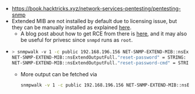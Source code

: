 - https://book.hacktricks.xyz/network-services-pentesting/pentesting-snmp
- Extended MIB are not installed by default due to licensing issue, but they can be manually installed as explained [here](https://book.hacktricks.xyz/network-services-pentesting/pentesting-snmp#enumerating-snmp).
	- A blog post about how to get RCE from there is [here](https://mogwailabs.de/en/blog/2019/10/abusing-linux-snmp-for-rce/), and it may also be useful for privesc since `snmpd` runs as `root`.
- ```bash
  > snmpwalk -v 1 -c public 192.168.196.156 NET-SNMP-EXTEND-MIB::nsExtendOutputFull
  NET-SNMP-EXTEND-MIB::nsExtendOutputFull."reset-password" = STRING: 
  NET-SNMP-EXTEND-MIB::nsExtendOutputFull."reset-password-cmd" = STRING: "charlie:3PUKsX98BMupxxX" | chpasswd
  ```
	- More output can be fetched via
	  ```bash
	  snmpwalk -v 1 -c public 192.168.196.156 NET-SNMP-EXTEND-MIB::nsExtendObjects
	  ```